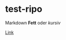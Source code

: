 # test-ripo

Markdown **Fett** oder *kursiv*

[Link](https://e-learning.hdm-stuttgart.de/moodle/course/view.php?id=2233)

